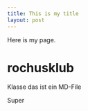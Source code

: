 ```yaml
---
title: This is my title
layout: post
---
```


Here is my page.

# rochusklub

Klasse das ist ein MD-File

Super
